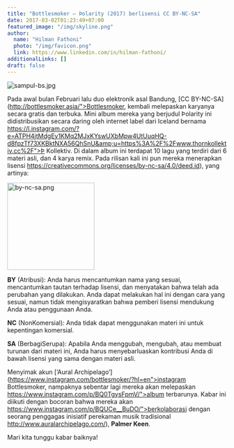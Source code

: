 ```yaml
---
title: "Bottlesmoker – Þolarity (2017) berlisensi CC BY-NC-SA"
date: 2017-03-02T01:23:49+07:00
featured_image: "/img/skyline.png"
author:
  name: "Hilman Fathoni"
  photo: "/img/favicon.png"
  link: https://www.linkedin.com/in/hilman-fathoni/
additionalLinks: []
draft: false
---
```


<img src="../../uploads/sampul-bs.jpg" alt="sampul-bs.jpg" class="img-fluid w-sm-50 float-sm-end ms-sm-5 mt-2 mb-4">

Pada awal bulan Februari lalu duo elektronik asal Bandung, [CC BY-NC-SA](http://bottlesmoker.asia/">Bottlesmoker, kembali melepaskan karyanya secara gratis dan terbuka. Mini album mereka yang berjudul Þolarity ini didistribusikan secara daring oleh internet label dari Iceland bernama  https://l.instagram.com/?e=ATPH4jtMdgEy1KMq2MJxKYswUXbMpw4UtUuqHQ-d8fpzTf73XKBktNXA56QhSnU&amp;u=https%3A%2F%2Fwww.thornkollektiv.cc%2F">Þ Kollektiv. Di dalam album ini terdapat 10 lagu yang terdiri dari 6 materi asli, dan 4 karya remix. Pada rilisan kali ini pun mereka menerapkan lisensi https://creativecommons.org/licenses/by-nc-sa/4.0/deed.id), yang artinya:

<img src="../../uploads/by-nc-sa.png" alt="by-nc-sa.png" class="img-fluid mt-3 mb-4" width="200">

**BY** (Atribusi): Anda harus mencantumkan nama yang sesuai, mencantumkan tautan terhadap lisensi, dan menyatakan bahwa telah ada perubahan yang dilakukan. Anda dapat melakukan hal ini dengan cara yang sesuai, namun tidak mengisyaratkan bahwa pemberi lisensi mendukung Anda atau penggunaan Anda.

**NC** (NonKomersial): Anda tidak dapat menggunakan materi ini untuk kepentingan komersial.

**SA** (BerbagiSerupa): Apabila Anda menggubah, mengubah, atau membuat turunan dari materi ini, Anda harus menyebarluaskan kontribusi Anda di bawah lisensi yang sama dengan materi asli.

Menyimak akun [‘Aural Archipelago’](https://www.instagram.com/bottlesmoker/?hl=en">instagram Bottlesmoker, nampaknya sebentar lagi mereka akan melepaskan https://www.instagram.com/p/BQ0TgysFpmV/">album terbarunya. Kabar ini diikuti dengan bocoran bahwa mereka akan https://www.instagram.com/p/BQUCe__BuDO/">berkolaborasi dengan seorang penggagas inisiatif perekaman musik tradisional http://www.auralarchipelago.com/), **Palmer Keen**.

Mari kita tunggu kabar baiknya!

